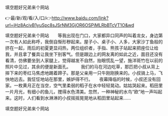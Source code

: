 填空题好兄弟来个网站

👉最/新/观/看/入/口/👉http://www.baidu.com/link?url=jHz8AcivB1yuSpc8sJSrNM3GjOR6OSPiMLRbBTcVT1O&wd

填空题好兄弟来个网站　　等我出现在门口，大家都异口同声的叫着龙女，身边第一次有人如此称呼，我倒自惭形秽起来。屋子小、桌子小、人多，大家沙丁鱼般的挤在一起，雨后的初夏更显闷热，两位组织者，手指、熊孩子站起来把座位让给我，并且拿了餐具让我坐下别客气。但是跟边上的网友离的如此之近，面目还没有看清，仿佛要坐到人家腿上，觉得越发不自然，抬眼慌乱一望，施洋斑竹在以前的照片中见过，其余的便是新面孔。
　　我们的马在河边吃草，那匹把小叔从背上摔下来的枣红马焦虑地踢着蹄子。那是父亲用一只牛刚刚换来的。小叔骑上马，飞快地远去。我怔怔地站在那里，嫉妒得不行。　　夜幕降临的时候，小叔还没有回家。一枚黄月正在当空，空气里柔弱的稻子在水中轻轻晃动。姑姑哭起来。稻田里一片月光，有细小的鱼儿，搅得水色清美。忽然，一种神秘的水鸟“欧”地一声叫起来。这时，人们看到水淋淋的小叔摇摇晃晃地从稻田里站起来……


填空题好兄弟来个网站
